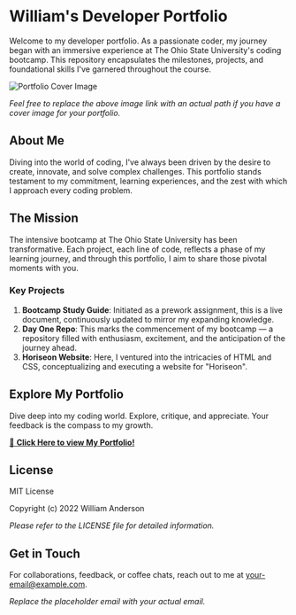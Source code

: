 # William's Developer Portfolio

Welcome to my developer portfolio. As a passionate coder, my journey began with an immersive experience at The Ohio State University's coding bootcamp. This repository encapsulates the milestones, projects, and foundational skills I've garnered throughout the course.

![Portfolio Cover Image](path-to-your-image-if-you-have-one.jpg) 

*Feel free to replace the above image link with an actual path if you have a cover image for your portfolio.*

## About Me

Diving into the world of coding, I've always been driven by the desire to create, innovate, and solve complex challenges. This portfolio stands testament to my commitment, learning experiences, and the zest with which I approach every coding problem.

## The Mission

The intensive bootcamp at The Ohio State University has been transformative. Each project, each line of code, reflects a phase of my learning journey, and through this portfolio, I aim to share those pivotal moments with you.

### Key Projects

1. **Bootcamp Study Guide**: Initiated as a prework assignment, this is a live document, continuously updated to mirror my expanding knowledge.
2. **Day One Repo**: This marks the commencement of my bootcamp — a repository filled with enthusiasm, excitement, and the anticipation of the journey ahead.
3. **Horiseon Website**: Here, I ventured into the intricacies of HTML and CSS, conceptualizing and executing a website for "Horiseon".

## Explore My Portfolio

Dive deep into my coding world. Explore, critique, and appreciate. Your feedback is the compass to my growth.

[🚀 **Click Here to view My Portfolio!**](https://github.com/wllmAnderson/MyPortfolio.git)

## License

MIT License

Copyright (c) 2022 William Anderson 

*Please refer to the LICENSE file for detailed information.*

## Get in Touch

For collaborations, feedback, or coffee chats, reach out to me at [your-email@example.com](mailto:your-email@example.com).

*Replace the placeholder email with your actual email.*
